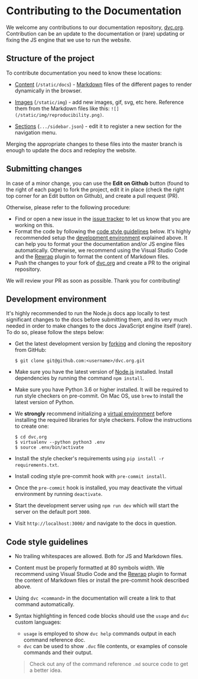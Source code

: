 # Contributing to the Documentation

We welcome any contributions to our documentation repository,
[dvc.org](https://github.com/iterative/dvc.org). Contribution can be an update
to the documentation or (rare) updating or fixing the JS engine that we use to
run the website.

## Structure of the project

To contribute documentation you need to know these locations:

- [Content](https://github.com/iterative/dvc.org/tree/master/static/docs)
  (`/static/docs`) -
  [Markdown](https://guides.github.com/features/mastering-markdown/) files of
  the different pages to render dynamically in the browser.

- [Images](https://github.com/iterative/dvc.org/tree/master/static/img)
  (`/static/img`) - add new images, gif, svg, etc here. Reference them from the
  Markdown files like this: `![](/static/img/reproducibility.png)`.

- [Sections](https://github.com/iterative/dvc.org/tree/master/src/Documentation/sidebar.json)
  (`.../sidebar.json`) - edit it to register a new section for the navigation
  menu.

Merging the appropriate changes to these files into the master branch is enough
to update the docs and redeploy the website.

## Submitting changes

In case of a minor change, you can use the **Edit on Github** button (found to
the right of each page) to fork the project, edit it in place (check the right
top corner for an Edit button on Github), and create a pull request (PR).

Otherwise, please refer to the following procedure:

- Find or open a new issue in the
  [issue tracker](https://github.com/iterative/dvc.org/issues) to let us know
  that you are working on this.
- Format the code by following the
  [code style guidelines](#code-style-guidelines) below. It's highly recommended
  setup the [development environment](#development-environment) explained above.
  It can help you to format your the documentation and/or JS engine files
  automatically. Otherwise, we recommend using the Visual Studio Code and the
  [Rewrap](https://marketplace.visualstudio.com/items?itemName=stkb.rewrap)
  plugin to format the content of Markdown files.
- Push the changes to your fork of
  [dvc.org](https://github.com/iterative/dvc.org.git) and create a PR to the
  original repository.

We will review your PR as soon as possible. Thank you for contributing!

## Development environment

It's highly recommended to run the Node.js docs app locally to test significant
changes to the docs before submitting them, and its very much needed in order to
make changes to the docs JavaScript engine itself (rare). To do so, please
follow the steps below:

- Get the latest development version by
  [forking](https://help.github.com/en/articles/fork-a-repo) and cloning the
  repository from GitHub:

  ```dvc
  $ git clone git@github.com:<username>/dvc.org.git
  ```

- Make sure you have the latest version of [Node.js](https://nodejs.org/en/)
  installed. Install dependencies by running the command `npm install`.

- Make sure you have Python 3.6 or higher installed. It will be required to run
  style checkers on pre-commit. On Mac OS, use `brew` to install the latest
  version of Python.

- We **strongly** recommend initializing a
  [virtual environment](https://virtualenv.pypa.io/en/latest/userguide/) before
  installing the required libraries for style checkers. Follow the instructions
  to create one:

  ```dvc
  $ cd dvc.org
  $ virtualenv --python python3 .env
  $ source .env/bin/activate
  ```

- Install the style checker's requirements using
  `pip install -r requirements.txt`.

- Install coding style pre-commit hook with `pre-commit install`.
- Once the `pre-commit` hook is installed, you may deactivate the virtual
  environment by running `deactivate`.
- Start the development server using `npm run dev` which will start the server
  on the default port `3000`.
- Visit `http://localhost:3000/` and navigate to the docs in question.

## Code style guidelines

- No trailing whitespaces are allowed. Both for JS and Markdown files.
- Content must be properly formatted at 80 symbols width. We recommend using
  Visual Studio Code and the
  [Rewrap](https://marketplace.visualstudio.com/items?itemName=stkb.rewrap)
  plugin to format the content of Markdown files or install the pre-commit hook
  described above.
- Using `dvc <command>` in the documentation will create a link to that command
  automatically.
- Syntax highlighting in fenced code blocks should use the `usage` and `dvc`
  custom languages:

  - `usage` is employed to show `dvc help` commands output in each command
    reference doc.
  - `dvc` can be used to show `.dvc` file contents, or examples of console
    commands and their output.

  > Check out any of the command reference `.md` source code to get a better
  > idea.
